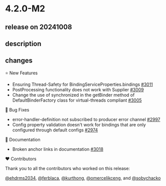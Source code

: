 # 4.2.0-M2

## release on 20241008
## description
## changes
⭐ New Features

* Ensuring Thread-Safety for BindingServiceProperties.bindings <a href="https://github.com/spring-cloud/spring-cloud-stream/pull/3011" data-hovercard-type="pull_request" data-hovercard-url="/spring-cloud/spring-cloud-stream/pull/3011/hovercard">#3011</a>
* PostProcessing functionality does not work with Supplier <a href="https://github.com/spring-cloud/spring-cloud-stream/issues/3009" data-hovercard-type="issue" data-hovercard-url="/spring-cloud/spring-cloud-stream/issues/3009/hovercard">#3009</a>
* Change the use of synchronized in the getBinder method of DefaultBinderFactory class for virtual-threads compliant <a href="https://github.com/spring-cloud/spring-cloud-stream/pull/3005" data-hovercard-type="pull_request" data-hovercard-url="/spring-cloud/spring-cloud-stream/pull/3005/hovercard">#3005</a>

🐞 Bug Fixes

* error-handler-definition not subscribed to producer error channel <a href="https://github.com/spring-cloud/spring-cloud-stream/issues/2997" data-hovercard-type="issue" data-hovercard-url="/spring-cloud/spring-cloud-stream/issues/2997/hovercard">#2997</a>
* Config property validation doesn't work for bindings that are only configured through default configs <a href="https://github.com/spring-cloud/spring-cloud-stream/issues/2974" data-hovercard-type="issue" data-hovercard-url="/spring-cloud/spring-cloud-stream/issues/2974/hovercard">#2974</a>

📔 Documentation

* Broken anchor links in documentation <a href="https://github.com/spring-cloud/spring-cloud-stream/issues/3018" data-hovercard-type="issue" data-hovercard-url="/spring-cloud/spring-cloud-stream/issues/3018/hovercard">#3018</a>

❤️ Contributors

Thank you to all the contributors who worked on this release:

<a class="user-mention notranslate" data-hovercard-type="user" data-hovercard-url="/users/ehdrms2034/hovercard" data-octo-click="hovercard-link-click" data-octo-dimensions="link_type:self" href="https://github.com/ehdrms2034">@ehdrms2034</a>, <a class="user-mention notranslate" data-hovercard-type="user" data-hovercard-url="/users/ferblaca/hovercard" data-octo-click="hovercard-link-click" data-octo-dimensions="link_type:self" href="https://github.com/ferblaca">@ferblaca</a>, <a class="user-mention notranslate" data-hovercard-type="user" data-hovercard-url="/users/kurthong/hovercard" data-octo-click="hovercard-link-click" data-octo-dimensions="link_type:self" href="https://github.com/kurthong">@kurthong</a>, <a class="user-mention notranslate" data-hovercard-type="user" data-hovercard-url="/users/omercelikceng/hovercard" data-octo-click="hovercard-link-click" data-octo-dimensions="link_type:self" href="https://github.com/omercelikceng">@omercelikceng</a>, and <a class="user-mention notranslate" data-hovercard-type="user" data-hovercard-url="/users/sobychacko/hovercard" data-octo-click="hovercard-link-click" data-octo-dimensions="link_type:self" href="https://github.com/sobychacko">@sobychacko</a>

